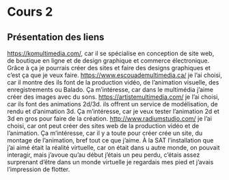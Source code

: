 # Cours 2
## Présentation des liens

https://komultimedia.com/, car il se spécialise en conception de site web, de boutique en ligne et de design graphique et commerce électronique. Grâce à ça je pourrais créer des sites et faire des designs graphiques et c’est ça que je veux faire.
https://www.escouademultimedia.ca/ je l’ai choisi, car il montre des ils font de la production vidéo, de l’animation visuelle, des enregistrements ou Balado. Ça m’intéresse, car dans le multimédia j’aime créer des images avec du sons.
https://artistemultimedia.com/ je l’ai choisi, car ils font des animations 2d/3d. ils offrent un service de modélisation, de rendu et d’animation 3d. Ça m’intéresse, car je veux tester l’animation 2d et 3d en gros pour faire de la création.
http://www.radiumstudio.com/ je l’ai choisi, car ont peut créer des sites web de la production vidéo et de l’animation. Ça m’intéresse, car il y a toute pour créer crée un site, du montage de l’animation, bref tout ce que j’aime.
À la SAT l’installation que j’ai aimé était la réalité virtuelle, car on était dans u autre monde, on pouvait interagir, mais j’avoue qu’au début j’étais un peu perdu, c’étais assez surprenant d’être dans un monde virtuelle je regardais mes pied et j’avais l’impression de flotter. 
